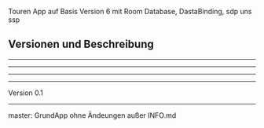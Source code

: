 Touren App auf Basis Version 6 mit Room Database, DastaBinding, sdp uns ssp

Versionen und Beschreibung
---------------------------------------------------------------------------------------

---------------------------------------------------------------------------------------

---------------------------------------------------------------------------------------

---------------------------------------------------------------------------------------

---------------------------------------------------------------------------------------
Version 0.1


---------------------------------------------------------------------------------------
master:
    GrundApp ohne Ändeungen außer INFO.md